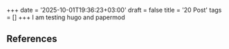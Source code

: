 +++
date = '2025-10-01T19:36:23+03:00'
draft = false
title = '20 Post'
tags = []
+++
I am testing hugo and papermod



## References
